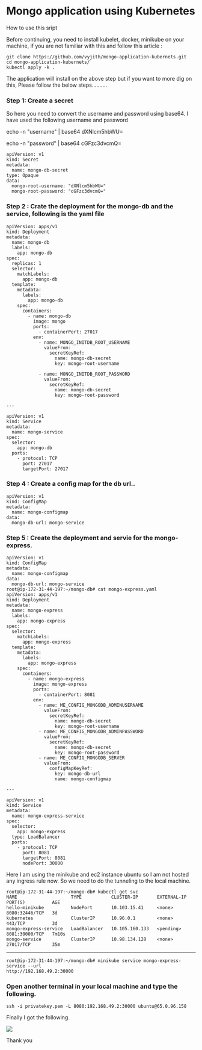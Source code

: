 # Mongo application using Kubernetes

How to use this sript 

Before continuing, you need to install kubelet, docker, minikube on your machine, if you are not familiar with this and follow this article : 

```
git clone https://github.com/vyjith/mongo-application-kubernets.git
cd mongo-application-kubernets/
kubectl apply -k .
```

The application will install on the above step but if you want to more dig on this, Please follow the below steps..........

### Step 1: Create a secret 

So here you need to convert the username and password using base64. I have used the following username and password

echo -n "username" | base64
dXNlcm5hbWU=

echo -n "password" | base64
cGFzc3dvcmQ=


```
apiVersion: v1
kind: Secret
metadata:
  name: mongo-db-secret
type: Opaque
data:
  mongo-root-username: "dXNlcm5hbWU="
  mongo-root-password: "cGFzc3dvcmQ="
```


### Step 2 : Crate the deployment for the mongo-db and the service, following is the yaml file

```
apiVersion: apps/v1
kind: Deployment
metadata:
  name: mongo-db
  labels:
    app: mongo-db
spec:
  replicas: 1
  selector:
    matchLabels:
      app: mongo-db
  template:
    metadata:
      labels:
        app: mongo-db
    spec:
      containers:
        - name: mongo-db
          image: mongo
          ports:
            - containerPort: 27017
          env:
            - name: MONGO_INITDB_ROOT_USERNAME
              valueFrom:
                secretKeyRef:
                  name: mongo-db-secret
                  key: mongo-root-username

            - name: MONGO_INITDB_ROOT_PASSWORD
              valueFrom:
                secretKeyRef:
                  name: mongo-db-secret
                  key: mongo-root-password

---

apiVersion: v1
kind: Service
metadata:
  name: mongo-service
spec:
  selector:
    app: mongo-db
  ports:
    - protocol: TCP
      port: 27017
      targetPort: 27017
```

### Step 4 : Create a config map for the db url..

```
apiVersion: v1
kind: ConfigMap
metadata:
  name: mongo-configmap
data:
  mongo-db-url: mongo-service
```

### Step 5 : Create the deployment and servie for the mongo-express.

```
apiVersion: v1
kind: ConfigMap
metadata:
  name: mongo-configmap
data:
  mongo-db-url: mongo-service
root@ip-172-31-44-197:~/mongo-db# cat mongo-express.yaml
apiVersion: apps/v1
kind: Deployment
metadata:
  name: mongo-express
  labels:
    app: mongo-express
spec:
  selector:
    matchLabels:
      app: mongo-express
  template:
    metadata:
      labels:
        app: mongo-express
    spec:
      containers:
        - name: mongo-express
          image: mongo-express
          ports:
            - containerPort: 8081
          env:
            - name: ME_CONFIG_MONGODB_ADMINUSERNAME
              valueFrom:
                secretKeyRef:
                  name: mongo-db-secret
                  key: mongo-root-username
            - name: ME_CONFIG_MONGODB_ADMINPASSWORD
              valueFrom:
                secretKeyRef:
                  name: mongo-db-secret
                  key: mongo-root-password
            - name: ME_CONFIG_MONGODB_SERVER
              valueFrom:
                configMapKeyRef:
                  key: mongo-db-url
                  name: mongo-configmap

---

apiVersion: v1
kind: Service
metadata:
  name: mongo-express-service
spec:
  selector:
    app: mongo-express
  type: LoadBalancer
  ports:
    - protocol: TCP
      port: 8081
      targetPort: 8081
      nodePort: 30000

```

Here I am using the minikube and ec2 instance ubuntu so I am not hosted any ingress rule now. So we need to do the tunneling to the local machine. 

```
root@ip-172-31-44-197:~/mongo-db# kubectl get svc
NAME                    TYPE           CLUSTER-IP       EXTERNAL-IP   PORT(S)          AGE
hello-minikube          NodePort       10.103.15.41     <none>        8080:32446/TCP   3d
kubernetes              ClusterIP      10.96.0.1        <none>        443/TCP          3d
mongo-express-service   LoadBalancer   10.105.160.133   <pending>     8081:30000/TCP   7m10s
mongo-service           ClusterIP      10.98.134.128    <none>        27017/TCP        35m
```
---
```
root@ip-172-31-44-197:~/mongo-db# minikube service mongo-express-service --url
http://192.168.49.2:30000
```

### Open another terminal in your local machine and type the following.

```
ssh -i privatekey.pem -L 8080:192.168.49.2:30000 ubuntu@65.0.96.158
```

Finally I got the following. 

![](https://i.ibb.co/RDYsSgv/image.png)

Thank you
